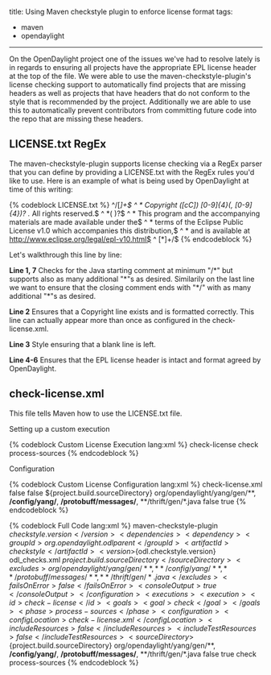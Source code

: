 title: Using Maven checkstyle plugin to enforce license format
tags:
- maven
- opendaylight
---
On the OpenDaylight project one of the issues we've had to resolve lately is in regards to ensuring all projects have the appropriate EPL license header at the top of the file. We were able to use the maven-checkstyle-plugin's license checking support to automatically find projects that are missing headers as well as projects that have headers that do not conform to the style that is recommended by the project. Additionally we are able to use this to automatically prevent contributors from committing future code into the repo that are missing these headers.

## LICENSE.txt RegEx

The maven-checkstyle-plugin supports license checking via a RegEx parser that you can define by providing a LICENSE.txt with the RegEx rules you'd like to use. Here is an example of what is being used by OpenDaylight at time of this writing:

{% codeblock LICENSE.txt %}
^/[*]+$
^ \* Copyright \([cC]\) [0-9]{4}(, [0-9]{4})? .* All rights reserved.$
^ \*( )?$
^ \* This program and the accompanying materials are made available under the$
^ \* terms of the Eclipse Public License v1.0 which accompanies this distribution,$
^ \* and is available at http://www.eclipse.org/legal/epl-v10.html$
^ [*]+/$
{% endcodeblock %}

Let's walkthrough this line by line:

**Line 1, 7**
Checks for the Java starting comment at minimum "/\*" but supports also as many additional "\*"s as desired. Similarily on the last line we want to ensure that the closing comment ends with "\*/" with as many additional "\*"s as desired.

**Line 2**
Ensures that a Copyright line exists and is formatted correctly. This line can actually appear more than once as configured in the check-license.xml.

**Line 3**
Style ensuring that a blank line is left.

**Line 4-6**
Ensures that the EPL license header is intact and format agreed by OpenDaylight.

## check-license.xml

This file tells Maven how to use the LICENSE.txt file.

Setting up a custom execution

{% codeblock Custom License Execution lang:xml %}
            <execution>
              <id>check-license</id>
              <goals>
                <goal>check</goal>
              </goals>
              <phase>process-sources</phase>
            </execution>
{% endcodeblock %}

Configuration

{% codeblock Custom License Configuration lang:xml %}
              <configuration>
                <configLocation>check-license.xml</configLocation>
                <includeResources>false</includeResources>
                <includeTestResources>false</includeTestResources>
                <sourceDirectory>${project.build.sourceDirectory}</sourceDirectory>
                <excludes>
                  org/opendaylight/yang/gen/**,
                  **/config/yang/**,
                  **/protobuff/messages/**,
                  **/thrift/gen/*.java
                </excludes>
                <failsOnError>false</failsOnError>
                <consoleOutput>true</consoleOutput>
              </configuration>
{% endcodeblock %}

{% codeblock Full Code lang:xml %}
        <plugin>
          <artifactId>maven-checkstyle-plugin</artifactId>
          <version>${checkstyle.version}</version>
          <dependencies>
            <dependency>
              <groupId>org.opendaylight.odlparent</groupId>
              <artifactId>checkstyle</artifactId>
              <version>${odl.checkstyle.version}</version>
            </dependency>
          </dependencies>
          <configuration>
            <configLocation>odl_checks.xml</configLocation>
            <!-- <sourceDirectory> is needed so that checkstyle ignores the
                 generated sources directory -->
            <sourceDirectory>${project.build.sourceDirectory}</sourceDirectory>
            <excludes>
              org/opendaylight/yang/gen/**,
              **/config/yang/**,
              **/protobuff/messages/**,
              **/thrift/gen/*.java
            </excludes>
            <failsOnError>false</failsOnError>
            <consoleOutput>true</consoleOutput>
          </configuration>
          <executions>
            <execution>
              <id>check-license</id>
              <goals>
                <goal>check</goal>
              </goals>
              <phase>process-sources</phase>
              <configuration>
                <configLocation>check-license.xml</configLocation>
                <includeResources>false</includeResources>
                <includeTestResources>false</includeTestResources>
                <sourceDirectory>${project.build.sourceDirectory}</sourceDirectory>
                <excludes>
                  org/opendaylight/yang/gen/**,
                  **/config/yang/**,
                  **/protobuff/messages/**,
                  **/thrift/gen/*.java
                </excludes>
                <failsOnError>false</failsOnError>
                <consoleOutput>true</consoleOutput>
              </configuration>
            </execution>
            <execution>
              <goals>
                <goal>check</goal>
              </goals>
              <phase>process-sources</phase>
            </execution>
          </executions>
        </plugin>
{% endcodeblock %}

